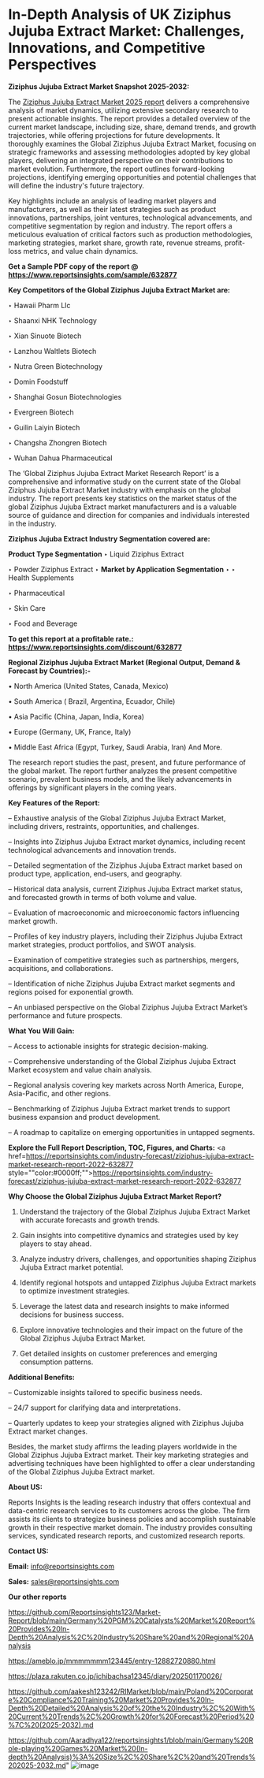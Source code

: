 # In-Depth Analysis of UK Ziziphus Jujuba Extract Market: Challenges, Innovations, and Competitive Perspectives

<strong>Ziziphus Jujuba Extract Market Snapshot 2025-2032:</strong>

The <a href=https://www.reportsinsights.com/sample/632877>Ziziphus Jujuba Extract Market 2025 report</a> delivers a comprehensive analysis of market dynamics, utilizing extensive secondary research to present actionable insights. The report provides a detailed overview of the current market landscape, including size, share, demand trends, and growth trajectories, while offering projections for future developments. It thoroughly examines the Global Ziziphus Jujuba Extract Market, focusing on strategic frameworks and assessing methodologies adopted by key global players, delivering an integrated perspective on their contributions to market evolution. Furthermore, the report outlines forward-looking projections, identifying emerging opportunities and potential challenges that will define the industry's future trajectory.

Key highlights include an analysis of leading market players and manufacturers, as well as their latest strategies such as product innovations, partnerships, joint ventures, technological advancements, and competitive segmentation by region and industry. The report offers a meticulous evaluation of critical factors such as production methodologies, marketing strategies, market share, growth rate, revenue streams, profit-loss metrics, and value chain dynamics.

<strong>Get a Sample PDF copy of the report @ <a href=https://www.reportsinsights.com/sample/632877 style=color:#0000ff;>https://www.reportsinsights.com/sample/632877</a></strong>

<strong>Key Competitors of the Global Ziziphus Jujuba Extract Market are:</strong>

‣ Hawaii Pharm Llc

‣ Shaanxi NHK Technology

‣ Xian Sinuote Biotech

‣ Lanzhou Waltlets Biotech

‣ Nutra Green Biotechnology

‣ Domin Foodstuff

‣ Shanghai Gosun Biotechnologies

‣ Evergreen Biotech

‣ Guilin Laiyin Biotech

‣ Changsha Zhongren Biotech

‣ Wuhan Dahua Pharmaceutical

The ‘Global Ziziphus Jujuba Extract Market Research Report’ is a comprehensive and informative study on the current state of the Global Ziziphus Jujuba Extract Market industry with emphasis on the global industry. The report presents key statistics on the market status of the global Ziziphus Jujuba Extract market manufacturers and is a valuable source of guidance and direction for companies and individuals interested in the industry.

<strong>Ziziphus Jujuba Extract Industry Segmentation covered are:</strong>

<strong>Product Type Segmentation</strong>
‣
Liquid Ziziphus Extract

‣ Powder Ziziphus Extract
‣ 
<strong>Market by Application Segmentation</strong>
‣
‣  Health Supplements

‣ Pharmaceutical

‣ Skin Care

‣ Food and Beverage

<strong>To get this report at a profitable rate.: <a href=https://www.reportsinsights.com/discount/632877 style=color:#0000ff;>https://www.reportsinsights.com/discount/632877</a></strong>

<strong>Regional Ziziphus Jujuba Extract Market (Regional Output, Demand &amp; Forecast by Countries):-</strong>

• North America (United States, Canada, Mexico)

• South America ( Brazil, Argentina, Ecuador, Chile)

• Asia Pacific (China, Japan, India, Korea)

• Europe (Germany, UK, France, Italy)

• Middle East Africa (Egypt, Turkey, Saudi Arabia, Iran) And More.

The research report studies the past, present, and future performance of the global market. The report further analyzes the present competitive scenario, prevalent business models, and the likely advancements in offerings by significant players in the coming years.

<strong>Key Features of the Report:</strong>

– Exhaustive analysis of the Global Ziziphus Jujuba Extract Market, including drivers, restraints, opportunities, and challenges.

– Insights into Ziziphus Jujuba Extract market dynamics, including recent technological advancements and innovation trends.

– Detailed segmentation of the Ziziphus Jujuba Extract market based on product type, application, end-users, and geography.

– Historical data analysis, current Ziziphus Jujuba Extract market status, and forecasted growth in terms of both volume and value.

– Evaluation of macroeconomic and microeconomic factors influencing market growth.

– Profiles of key industry players, including their Ziziphus Jujuba Extract market strategies, product portfolios, and SWOT analysis.

– Examination of competitive strategies such as partnerships, mergers, acquisitions, and collaborations.

– Identification of niche Ziziphus Jujuba Extract market segments and regions poised for exponential growth.

– An unbiased perspective on the Global Ziziphus Jujuba Extract Market’s performance and future prospects.

<strong>What You Will Gain:</strong>

– Access to actionable insights for strategic decision-making.

– Comprehensive understanding of the Global Ziziphus Jujuba Extract Market ecosystem and value chain analysis.

– Regional analysis covering key markets across North America, Europe, Asia-Pacific, and other regions.

– Benchmarking of Ziziphus Jujuba Extract market trends to support business expansion and product development.

– A roadmap to capitalize on emerging opportunities in untapped segments.

<strong>Explore the Full Report Description, TOC, Figures, and Charts:</strong>
<a href=https://reportsinsights.com/industry-forecast/ziziphus-jujuba-extract-market-research-report-2022-632877 style=""color:#0000ff;"">https://reportsinsights.com/industry-forecast/ziziphus-jujuba-extract-market-research-report-2022-632877</a>

<strong>Why Choose the Global Ziziphus Jujuba Extract Market Report?</strong>

1. Understand the trajectory of the Global Ziziphus Jujuba Extract Market with accurate forecasts and growth trends.

2. Gain insights into competitive dynamics and strategies used by key players to stay ahead.

3. Analyze industry drivers, challenges, and opportunities shaping Ziziphus Jujuba Extract market potential.

4. Identify regional hotspots and untapped Ziziphus Jujuba Extract markets to optimize investment strategies.

5. Leverage the latest data and research insights to make informed decisions for business success.

6. Explore innovative technologies and their impact on the future of the Global Ziziphus Jujuba Extract Market.

7. Get detailed insights on customer preferences and emerging consumption patterns.

<strong>Additional Benefits:</strong>

– Customizable insights tailored to specific business needs.

– 24/7 support for clarifying data and interpretations.

– Quarterly updates to keep your strategies aligned with Ziziphus Jujuba Extract market changes.

Besides, the market study affirms the leading players worldwide in the Global Ziziphus Jujuba Extract market. Their key marketing strategies and advertising techniques have been highlighted to offer a clear understanding of the Global Ziziphus Jujuba Extract market.

<strong><strong>About US</strong>:</strong>

Reports Insights is the leading research industry that offers contextual and data-centric research services to its customers across the globe. The firm assists its clients to strategize business policies and accomplish sustainable growth in their respective market domain. The industry provides consulting services, syndicated research reports, and customized research reports.

<strong>Contact US:</strong>

<p class=><b>Email:</b> <a href=mailto:info@reportsinsights.com>info@reportsinsights.com</a></p>
<p class=><b>Sales:</b> <a href=mailto:sales@reportsinsights.com>sales@reportsinsights.com</a></p>

<strong>Our other reports</strong>

<a href=https://github.com/Reportsinsights123/Market-Report/blob/main/Germany%20PGM%20Catalysts%20Market%20Report%20Provides%20In-Depth%20Analysis%2C%20Industry%20Share%20and%20Regional%20Analysis>https://github.com/Reportsinsights123/Market-Report/blob/main/Germany%20PGM%20Catalysts%20Market%20Report%20Provides%20In-Depth%20Analysis%2C%20Industry%20Share%20and%20Regional%20Analysis</a>

<a href=https://ameblo.jp/mmmmmmm123445/entry-12882720880.html>https://ameblo.jp/mmmmmmm123445/entry-12882720880.html</a>

<a href=https://plaza.rakuten.co.jp/ichibachsa12345/diary/202501170026/>https://plaza.rakuten.co.jp/ichibachsa12345/diary/202501170026/</a>

<a href=https://github.com/aakesh123242/RIMarket/blob/main/Poland%20Corporate%20Compliance%20Training%20Market%20Provides%20In-Depth%20Detailed%20Analysis%20of%20the%20Industry%2C%20With%20Current%20Trends%2C%20Growth%20for%20Forecast%20Period%20%7C%20(2025-2032).md>https://github.com/aakesh123242/RIMarket/blob/main/Poland%20Corporate%20Compliance%20Training%20Market%20Provides%20In-Depth%20Detailed%20Analysis%20of%20the%20Industry%2C%20With%20Current%20Trends%2C%20Growth%20for%20Forecast%20Period%20%7C%20(2025-2032).md</a>

<a href=https://github.com/Aaradhya122/reportsinsights1/blob/main/Germany%20Role-playing%20Games%20Market%20(In-depth%20Analysis)%3A%20Size%2C%20Share%2C%20and%20Trends%202025-2032.md>https://github.com/Aaradhya122/reportsinsights1/blob/main/Germany%20Role-playing%20Games%20Market%20(In-depth%20Analysis)%3A%20Size%2C%20Share%2C%20and%20Trends%202025-2032.md</a>"
![image](https://github.com/user-attachments/assets/52f5e7ee-e7b4-4d77-88af-e379fe98230c)
